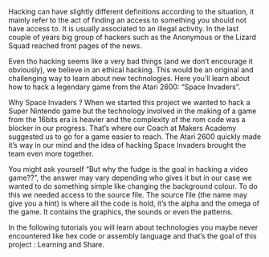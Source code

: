 Hacking can have slightly different definitions according to the situation, it mainly refer to the act of finding an access to something you should not have access to. It is usually associated to an illegal activity. In the last couple of years big group of hackers such as the Anonymous or the Lizard Squad reached front pages of the news.

Even tho hacking seems like a very bad things (and we don’t encourage it obviously), we believe in an ethical hacking. This would be an original and challenging way to learn about new technologies. Here you’ll learn about how to hack a legendary game from the Atari 2600: “Space Invaders”.

Why Space Invaders ? When we started this project we wanted to hack a Super Nintendo game but the technology involved in the making of a game from the 16bits era is heavier and the complexity of the rom code was a blocker in our progress. That’s where our Coach at Makers Academy suggested us to go for a game easier to reach. The Atari 2600 quickly made it’s way in our mind and the idea of hacking Space Invaders brought the team even more together.

You might ask yourself “But why the fudge is the goal in hacking a video game??”, the answer may vary depending who gives it but in our case we wanted to do something simple like changing the background colour. To do this we needed access to the source file. The source file (the name may give you a hint) is where all the code is hold, it’s the alpha and the omega of the game. It contains the graphics, the sounds or even the patterns.

In the following tutorials you will learn about technologies you maybe never encountered like hex code or assembly language and that’s the goal of this project : Learning and Share.

